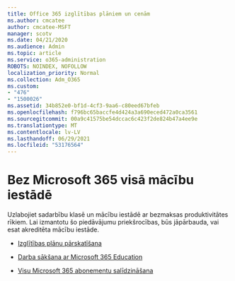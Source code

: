 ```yaml
---
title: Office 365 izglītības plāniem un cenām
ms.author: cmcatee
author: cmcatee-MSFT
manager: scotv
ms.date: 04/21/2020
ms.audience: Admin
ms.topic: article
ms.service: o365-administration
ROBOTS: NOINDEX, NOFOLLOW
localization_priority: Normal
ms.collection: Adm_O365
ms.custom:
- "476"
- "1500026"
ms.assetid: 34b852e0-bf1d-4cf3-9aa6-c80eed67bfeb
ms.openlocfilehash: f796bc65baccfe4d424a3a690eced472a0ca3561
ms.sourcegitcommit: 00a9c41575be54dccac6c423f2de824b47a4ee9e
ms.translationtype: MT
ms.contentlocale: lv-LV
ms.lasthandoff: 06/29/2021
ms.locfileid: "53176564"
---
```

# <a name="get-microsoft-365-free-for-your-entire-school"></a>Bez Microsoft 365 visā mācību iestādē

Uzlabojiet sadarbību klasē un mācību iestādē ar bezmaksas produktivitātes rīkiem. Lai izmantotu šo piedāvājumu priekšrocības, būs jāpārbauda, vai esat akreditēta mācību iestāde.
  
- [Izglītības plānu pārskatīšana](https://products.office.com/academic/compare-office-365-education-plans)

- [Darba sākšana ar Microsoft 365 Education](https://support.office.com/article/get-started-with-office-365-education-ab02abe5-a1ee-458c-b749-5b44416ccf14?wt.mc_id=o365_portal_mmaven&ui=en-US&rs=en-US&ad=US)

- [Visu Microsoft 365 abonementu salīdzināšana](https://products.office.com/business/compare-more-office-365-for-business-plans)